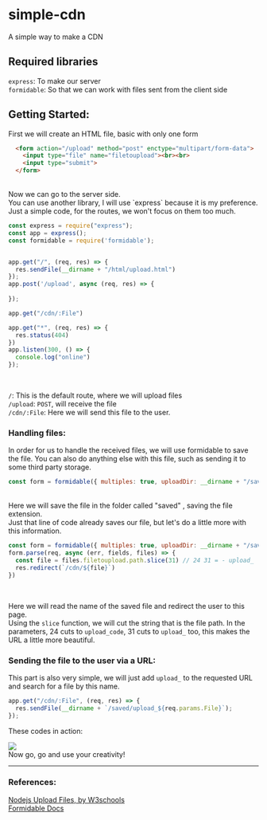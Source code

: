 # simple-cdn
A simple way to make a CDN

## Required libraries

`express`: To make our server<br>
`formidable`: So that we can work with files sent from the client side

## Getting Started:

 First we will create an HTML file, basic with only one form

```html
  <form action="/upload" method="post" enctype="multipart/form-data">
    <input type="file" name="filetoupload"><br><br>
    <input type="submit">
  </form>
```
<br>
 Now we can go to the server side.<br>
 You can use another library, I will use `express` because it is my preference.<br>
 Just a simple code, for the routes, we won't focus on them too much.<br>

```js
const express = require("express");
const app = express();
const formidable = require('formidable');


app.get("/", (req, res) => {
  res.sendFile(__dirname + "/html/upload.html")
});
app.post('/upload', async (req, res) => {
  
});

app.get("/cdn/:File")

app.get("*", (req, res) => {
  res.status(404)
})
app.listen(300, () => {
  console.log("online")
});
```
<br>

`/`: This is the default route, where we will upload files<br>
`/upload`: `POST`, will receive the file<br>
`/cdn/:File`: Here we will send this file to the user.
<br>

### Handling files:

 In order for us to handle the received files, we will use formidable to save the file. You can also do anything else with this file, such as sending it to some third party storage.<br>

```js
const form = formidable({ multiples: true, uploadDir: __dirname + "/saved", keepExtensions: true });
``` 
<br>
 Here we will save the file in the folder called "saved" , saving the file extension.<br>
 Just that line of code already saves our file, but let's do a little more with this information.

```js
const form = formidable({ multiples: true, uploadDir: __dirname + "/saved", keepExtensions: true });
form.parse(req, async (err, fields, files) => {
  const file = files.filetoupload.path.slice(31) // 24 31 = - upload_
  res.redirect(`/cdn/${file}`)
})
```
<br>
 
 Here we will read the name of the saved file and redirect the user to this page.<br>
 Using the `slice` function, we will cut the string that is the file path. In the parameters, 24 cuts to `upload_code`, 31 cuts to `upload_` too, this makes the URL a little more beautiful.

### Sending the file to the user via a URL:

 This part is also very simple, we will just add `upload_` to the requested URL and search for a file by this name.<br>

```js
app.get("/cdn/:File", (req, res) => {
  res.sendFile(__dirname + `/saved/upload_${req.params.File}`);
});
```

 These codes in action:<br>

![](https://host.cloudyyuw.repl.co/i/e6ec7f963380809994eadb5d439f0abe.gif)
<br>
 Now go, go and use your creativity!
<hr>

### References:

[Nodejs Upload Files, by W3schools](https://www.w3schools.com/nodejs/nodejs_uploadfiles.asp)<br>
[Formidable Docs](https://www.npmjs.com/package/formidable)
